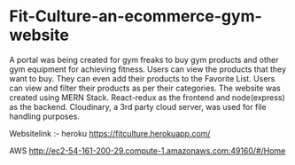 # Fit-Culture-an-ecommerce-gym-website
A portal was being created for gym freaks to buy gym products and other gym equipment for achieving fitness. Users can view the products that they want to buy. They can even add their products to the Favorite List. Users can view and filter their products as per their categories. The website was created using MERN Stack. React-redux as the frontend and node(express) as the backend. Cloudinary, a 3rd party cloud server, was used for file handling purposes.

Websitelink :- 
heroku
https://fitculture.herokuapp.com/




AWS
http://ec2-54-161-200-29.compute-1.amazonaws.com:49160/#/Home
